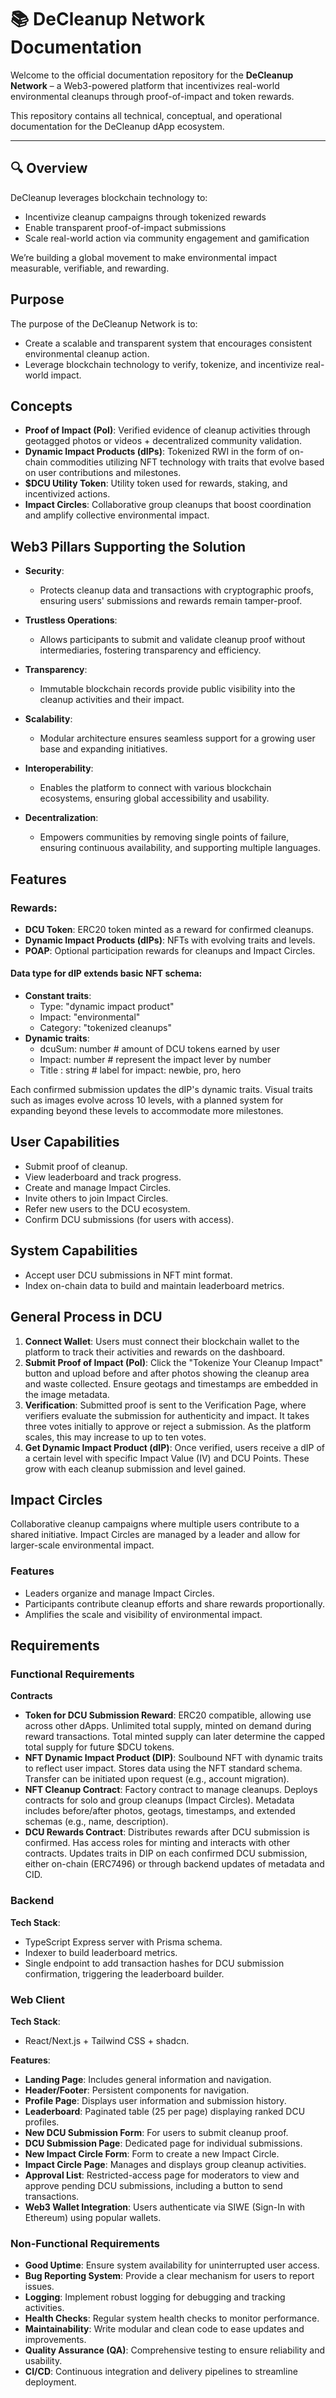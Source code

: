 # 📚 DeCleanup Network Documentation

Welcome to the official documentation repository for the **DeCleanup Network** – a Web3-powered platform that incentivizes real-world environmental cleanups through proof-of-impact and token rewards.

This repository contains all technical, conceptual, and operational documentation for the DeCleanup dApp ecosystem.

---

## 🔍 Overview

DeCleanup leverages blockchain technology to:
- Incentivize cleanup campaigns through tokenized rewards
- Enable transparent proof-of-impact submissions
- Scale real-world action via community engagement and gamification

We’re building a global movement to make environmental impact measurable, verifiable, and rewarding.

## Purpose

The purpose of the DeCleanup Network is to:

- Create a scalable and transparent system that encourages consistent environmental cleanup action.
- Leverage blockchain technology to verify, tokenize, and incentivize real-world impact.

## Concepts

- **Proof of Impact (PoI)**: Verified evidence of cleanup activities through geotagged photos or videos + decentralized community validation.
- **Dynamic Impact Products (dIPs)**: Tokenized RWI in the form of on-chain commodities utilizing NFT technology with traits that evolve based on user contributions and milestones.
- **$DCU Utility Token**: Utility token used for rewards, staking, and incentivized actions.
- **Impact Circles**: Collaborative group cleanups that boost coordination and amplify collective environmental impact.

## Web3 Pillars Supporting the Solution

- **Security**:

  - Protects cleanup data and transactions with cryptographic proofs, ensuring users' submissions and rewards remain tamper-proof.

- **Trustless Operations**:

  - Allows participants to submit and validate cleanup proof without intermediaries, fostering transparency and efficiency.

- **Transparency**:

  - Immutable blockchain records provide public visibility into the cleanup activities and their impact.

- **Scalability**:

  - Modular architecture ensures seamless support for a growing user base and expanding initiatives.

- **Interoperability**:

  - Enables the platform to connect with various blockchain ecosystems, ensuring global accessibility and usability.

- **Decentralization**:
  - Empowers communities by removing single points of failure, ensuring continuous availability, and supporting multiple languages.

## Features

### Rewards:

- **DCU Token**: ERC20 token minted as a reward for confirmed cleanups.
- **Dynamic Impact Products (dIPs)**: NFTs with evolving traits and levels.
- **POAP**: Optional participation rewards for cleanups and Impact Circles.

#### Data type for dIP extends basic NFT schema:

- **Constant traits**:
  - Type: "dynamic impact product"
  - Impact: "environmental"
  - Category: "tokenized cleanups"
- **Dynamic traits**:
  - dcuSum: number # amount of DCU tokens earned by user
  - Impact: number # represent the impact lever by number
  - Title : string # label for impact: newbie, pro, hero

Each confirmed submission updates the dIP's dynamic traits. Visual traits such as images evolve across 10 levels, with a planned system for expanding beyond these levels to accommodate more milestones.

## User Capabilities

- Submit proof of cleanup.
- View leaderboard and track progress.
- Create and manage Impact Circles.
- Invite others to join Impact Circles.
- Refer new users to the DCU ecosystem.
- Confirm DCU submissions (for users with access).

## System Capabilities

- Accept user DCU submissions in NFT mint format.
- Index on-chain data to build and maintain leaderboard metrics.

## General Process in DCU

1. **Connect Wallet**: Users must connect their blockchain wallet to the platform to track their activities and rewards on the dashboard.
2. **Submit Proof of Impact (PoI)**: Click the "Tokenize Your Cleanup Impact" button and upload before and after photos showing the cleanup area and waste collected. Ensure geotags and timestamps are embedded in the image metadata.
3. **Verification**: Submitted proof is sent to the Verification Page, where verifiers evaluate the submission for authenticity and impact. It takes three votes initially to approve or reject a submission. As the platform scales, this may increase to up to ten votes.
4. **Get Dynamic Impact Product (dIP)**: Once verified, users receive a dIP of a certain level with specific Impact Value (IV) and DCU Points. These grow with each cleanup submission and level gained.

## Impact Circles

Collaborative cleanup campaigns where multiple users contribute to a shared initiative. Impact Circles are managed by a leader and allow for larger-scale environmental impact.

### Features

- Leaders organize and manage Impact Circles.
- Participants contribute cleanup efforts and share rewards proportionally.
- Amplifies the scale and visibility of environmental impact.

## Requirements

### Functional Requirements

**Contracts**

- **Token for DCU Submission Reward**: ERC20 compatible, allowing use across other dApps. Unlimited total supply, minted on demand during reward transactions. Total minted supply can later determine the capped total supply for future $DCU tokens.
- **NFT Dynamic Impact Product (DIP)**: Soulbound NFT with dynamic traits to reflect user impact. Stores data using the NFT standard schema. Transfer can be initiated upon request (e.g., account migration).
- **NFT Cleanup Contract**: Factory contract to manage cleanups. Deploys contracts for solo and group cleanups (Impact Circles). Metadata includes before/after photos, geotags, timestamps, and extended schemas (e.g., name, description).
- **DCU Rewards Contract**: Distributes rewards after DCU submission is confirmed. Has access roles for minting and interacts with other contracts. Updates traits in DIP on each confirmed DCU submission, either on-chain (ERC7496) or through backend updates of metadata and CID.

### Backend

**Tech Stack**:

- TypeScript Express server with Prisma schema.
- Indexer to build leaderboard metrics.
- Single endpoint to add transaction hashes for DCU submission confirmation, triggering the leaderboard builder.

### Web Client

**Tech Stack**:

- React/Next.js + Tailwind CSS + shadcn.

**Features**:

- **Landing Page**: Includes general information and navigation.
- **Header/Footer**: Persistent components for navigation.
- **Profile Page**: Displays user information and submission history.
- **Leaderboard**: Paginated table (25 per page) displaying ranked DCU profiles.
- **New DCU Submission Form**: For users to submit cleanup proof.
- **DCU Submission Page**: Dedicated page for individual submissions.
- **New Impact Circle Form**: Form to create a new Impact Circle.
- **Impact Circle Page**: Manages and displays group cleanup activities.
- **Approval List**: Restricted-access page for moderators to view and approve pending DCU submissions, including a button to send transactions.
- **Web3 Wallet Integration**: Users authenticate via SIWE (Sign-In with Ethereum) using popular wallets.

### Non-Functional Requirements

- **Good Uptime**: Ensure system availability for uninterrupted user access.
- **Bug Reporting System**: Provide a clear mechanism for users to report issues.
- **Logging**: Implement robust logging for debugging and tracking activities.
- **Health Checks**: Regular system health checks to monitor performance.
- **Maintainability**: Write modular and clean code to ease updates and improvements.
- **Quality Assurance (QA)**: Comprehensive testing to ensure reliability and usability.
- **CI/CD**: Continuous integration and delivery pipelines to streamline deployment.

